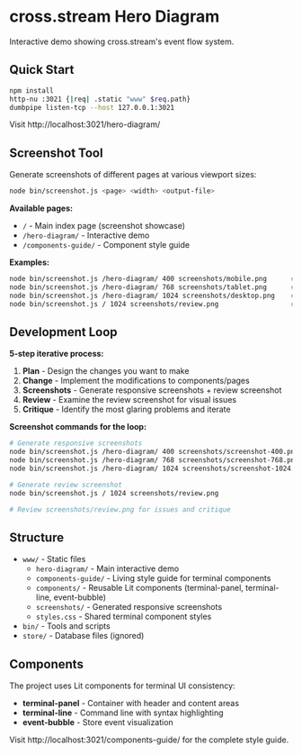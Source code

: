 # cross.stream Hero Diagram

Interactive demo showing cross.stream's event flow system.

## Quick Start

```bash
npm install
http-nu :3021 {|req| .static "www" $req.path}
dumbpipe listen-tcp --host 127.0.0.1:3021
```

Visit http://localhost:3021/hero-diagram/

## Screenshot Tool

Generate screenshots of different pages at various viewport sizes:

```bash
node bin/screenshot.js <page> <width> <output-file>
```

**Available pages:**

- `/` - Main index page (screenshot showcase)
- `/hero-diagram/` - Interactive demo
- `/components-guide/` - Component style guide

**Examples:**

```bash
node bin/screenshot.js /hero-diagram/ 400 screenshots/mobile.png      # Mobile
node bin/screenshot.js /hero-diagram/ 768 screenshots/tablet.png      # Tablet  
node bin/screenshot.js /hero-diagram/ 1024 screenshots/desktop.png    # Desktop
node bin/screenshot.js / 1024 screenshots/review.png                  # Index review
```

## Development Loop

**5-step iterative process:**

1. **Plan** - Design the changes you want to make
2. **Change** - Implement the modifications to components/pages
3. **Screenshots** - Generate responsive screenshots + review screenshot
4. **Review** - Examine the review screenshot for visual issues
5. **Critique** - Identify the most glaring problems and iterate

**Screenshot commands for the loop:**

```bash
# Generate responsive screenshots
node bin/screenshot.js /hero-diagram/ 400 screenshots/screenshot-400.png
node bin/screenshot.js /hero-diagram/ 768 screenshots/screenshot-768.png  
node bin/screenshot.js /hero-diagram/ 1024 screenshots/screenshot-1024.png

# Generate review screenshot
node bin/screenshot.js / 1024 screenshots/review.png

# Review screenshots/review.png for issues and critique
```

## Structure

- `www/` - Static files
  - `hero-diagram/` - Main interactive demo
  - `components-guide/` - Living style guide for terminal components
  - `components/` - Reusable Lit components (terminal-panel, terminal-line,
    event-bubble)
  - `screenshots/` - Generated responsive screenshots
  - `styles.css` - Shared terminal component styles
- `bin/` - Tools and scripts
- `store/` - Database files (ignored)

## Components

The project uses Lit components for terminal UI consistency:

- **terminal-panel** - Container with header and content areas
- **terminal-line** - Command line with syntax highlighting
- **event-bubble** - Store event visualization

Visit http://localhost:3021/components-guide/ for the complete style guide.
